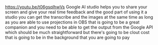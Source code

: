 https://youtu.be/t06gsqIhwVs Google AI studio helps you to share your screen and give your real time feedback and the good part of using it a studio you can get the transcribe and the images at the same time as long as you are able to use projections in OBS that is going to be a great companion and you need to be able to get the output from the Google API which should be much straightforward but there's going to be clout cost that is going to be in the background that you are going to pay 